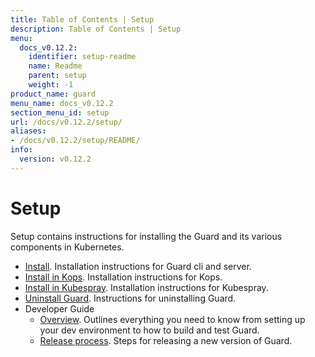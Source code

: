 ```yaml
---
title: Table of Contents | Setup
description: Table of Contents | Setup
menu:
  docs_v0.12.2:
    identifier: setup-readme
    name: Readme
    parent: setup
    weight: -1
product_name: guard
menu_name: docs_v0.12.2
section_menu_id: setup
url: /docs/v0.12.2/setup/
aliases:
- /docs/v0.12.2/setup/README/
info:
  version: v0.12.2
---
```


# Setup

Setup contains instructions for installing the Guard and its various components in Kubernetes.

- [Install](/docs/v0.12.2/setup/install). Installation instructions for Guard cli and server.
- [Install in Kops](/docs/v0.12.2/setup/install-kops). Installation instructions for Kops.
- [Install in Kubespray](/docs/v0.12.2/setup/install-kubespray). Installation instructions for Kubespray.
- [Uninstall Guard](/docs/v0.12.2/setup/uninstall). Instructions for uninstalling Guard.
- Developer Guide
  - [Overview](/docs/v0.12.2/setup/developer-guide/overview). Outlines everything you need to know from setting up your dev environment to how to build and test Guard.
  - [Release process](/docs/v0.12.2/setup/developer-guide/release). Steps for releasing a new version of Guard.
